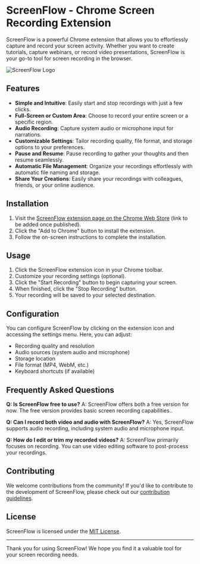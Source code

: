 # ScreenFlow - Chrome Screen Recording Extension

ScreenFlow is a powerful Chrome extension that allows you to effortlessly capture and record your screen activity. Whether you want to create tutorials, capture webinars, or record video presentations, ScreenFlow is your go-to tool for screen recording in the browser.

![ScreenFlow Logo](/images/screenflow-logo.png)

## Features

- **Simple and Intuitive**: Easily start and stop recordings with just a few clicks.
- **Full-Screen or Custom Area**: Choose to record your entire screen or a specific region.
- **Audio Recording**: Capture system audio or microphone input for narrations.
- **Customizable Settings**: Tailor recording quality, file format, and storage options to your preferences.
- **Pause and Resume**: Pause recording to gather your thoughts and then resume seamlessly.
- **Automatic File Management**: Organize your recordings effortlessly with automatic file naming and storage.
- **Share Your Creations**: Easily share your recordings with colleagues, friends, or your online audience.

## Installation

1. Visit the [ScreenFlow extension page on the Chrome Web Store](#) (link to be added once published).
2. Click the "Add to Chrome" button to install the extension.
3. Follow the on-screen instructions to complete the installation.

## Usage

1. Click the ScreenFlow extension icon in your Chrome toolbar.
2. Customize your recording settings (optional).
3. Click the "Start Recording" button to begin capturing your screen.
4. When finished, click the "Stop Recording" button.
5. Your recording will be saved to your selected destination.

## Configuration

You can configure ScreenFlow by clicking on the extension icon and accessing the settings menu. Here, you can adjust:

- Recording quality and resolution
- Audio sources (system audio and microphone)
- Storage location
- File format (MP4, WebM, etc.)
- Keyboard shortcuts (if available)

## Frequently Asked Questions

**Q: Is ScreenFlow free to use?**
A: ScreenFlow offers both a free version for now. The free version provides basic screen recording capabilities..

**Q: Can I record both video and audio with ScreenFlow?**
A: Yes, ScreenFlow supports audio recording, including system audio and microphone input.

**Q: How do I edit or trim my recorded videos?**
A: ScreenFlow primarily focuses on recording. You can use video editing software to post-process your recordings.
## Contributing

We welcome contributions from the community! If you'd like to contribute to the development of ScreenFlow, please check out our [contribution guidelines](CONTRIBUTING.md).

## License

ScreenFlow is licensed under the [MIT License](LICENSE).

---

Thank you for using ScreenFlow! We hope you find it a valuable tool for your screen recording needs.
